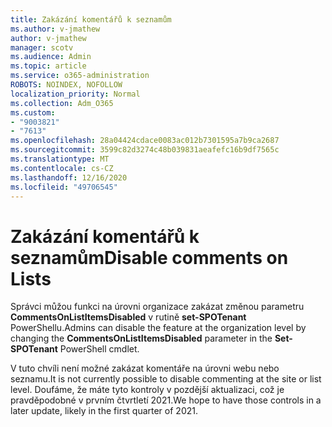 ```yaml
---
title: Zakázání komentářů k seznamům
ms.author: v-jmathew
author: v-jmathew
manager: scotv
ms.audience: Admin
ms.topic: article
ms.service: o365-administration
ROBOTS: NOINDEX, NOFOLLOW
localization_priority: Normal
ms.collection: Adm_O365
ms.custom:
- "9003821"
- "7613"
ms.openlocfilehash: 28a04424cdace0083ac012b7301595a7b9ca2687
ms.sourcegitcommit: 3599c82d3274c48b039831aeafefc16b9df7565c
ms.translationtype: MT
ms.contentlocale: cs-CZ
ms.lasthandoff: 12/16/2020
ms.locfileid: "49706545"
---
```

# <a name="disable-comments-on-lists"></a><span data-ttu-id="5eb91-102">Zakázání komentářů k seznamům</span><span class="sxs-lookup"><span data-stu-id="5eb91-102">Disable comments on Lists</span></span>

<span data-ttu-id="5eb91-103">Správci můžou funkci na úrovni organizace zakázat změnou parametru **CommentsOnListItemsDisabled** v rutině **set-SPOTenant** PowerShellu.</span><span class="sxs-lookup"><span data-stu-id="5eb91-103">Admins can disable the feature at the organization level by changing the **CommentsOnListItemsDisabled** parameter in the **Set-SPOTenant** PowerShell cmdlet.</span></span>

<span data-ttu-id="5eb91-104">V tuto chvíli není možné zakázat komentáře na úrovni webu nebo seznamu.</span><span class="sxs-lookup"><span data-stu-id="5eb91-104">It is not currently possible to disable commenting at the site or list level.</span></span> <span data-ttu-id="5eb91-105">Doufáme, že máte tyto kontroly v pozdější aktualizaci, což je pravděpodobné v prvním čtvrtletí 2021.</span><span class="sxs-lookup"><span data-stu-id="5eb91-105">We hope to have those controls in a later update, likely in the first quarter of 2021.</span></span>
